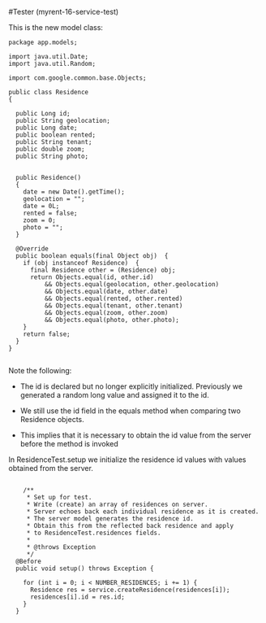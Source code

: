 #Tester (myrent-16-service-test)

This is the new model class:

```
package app.models;

import java.util.Date;
import java.util.Random;

import com.google.common.base.Objects;

public class Residence
{

  public Long id;
  public String geolocation;
  public Long date;
  public boolean rented;
  public String tenant;
  public double zoom;
  public String photo;


  public Residence()
  {
    date = new Date().getTime();
    geolocation = "";
    date = 0L;
    rented = false;
    zoom = 0;
    photo = "";
  }

  @Override
  public boolean equals(final Object obj)  {
    if (obj instanceof Residence)  {
      final Residence other = (Residence) obj;
      return Objects.equal(id, other.id) 
          && Objects.equal(geolocation, other.geolocation)
          && Objects.equal(date, other.date)
          && Objects.equal(rented, other.rented)
          && Objects.equal(tenant, other.tenant)
          && Objects.equal(zoom, other.zoom)
          && Objects.equal(photo, other.photo);
    }
    return false;
  }
}


```

Note the following:

- The id is declared but no longer explicitly initialized. Previously we generated a random long value and assigned it to the id.

- We still use the id field in the equals method when comparing two Residence objects. 
- This implies that it is necessary to obtain the id value from the server before the method is invoked

In ResidenceTest.setup we initialize the residence id values with values obtained from the server.

```

    /**
     * Set up for test.
     * Write (create) an array of residences on server.
     * Server echoes back each individual residence as it is created.
     * The server model generates the residence id.
     * Obtain this from the reflected back residence and apply 
     * to ResidenceTest.residences fields.
     * 
     * @throws Exception
     */
  @Before
  public void setup() throws Exception {

    for (int i = 0; i < NUMBER_RESIDENCES; i += 1) {
      Residence res = service.createResidence(residences[i]);
      residences[i].id = res.id;
    }
  }
```